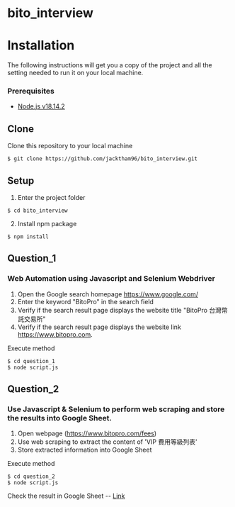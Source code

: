 # bito_interview


# Installation
The following instructions will get you a copy of the project and all the setting needed to run it on your local machine.

### Prerequisites

- [Node.js v18.14.2](https://nodejs.org/en/download/)

## Clone

Clone this repository to your local machine

```
$ git clone https://github.com/jacktham96/bito_interview.git
```

## Setup

1. Enter the project folder

```
$ cd bito_interview
```

2. Install npm package

```
$ npm install
```


## Question_1
### Web Automation using Javascript and Selenium Webdriver
1. Open the Google search homepage https://www.google.com/
2. Enter the keyword "BitoPro" in the search field
3. Verify if the search result page displays the website title "BitoPro 台灣幣託交易所"
4. Verify if the search result page displays the website link https://www.bitopro.com.

Execute method

```
$ cd question_1
$ node script.js
```


## Question_2
### Use Javascript & Selenium to perform web scraping and store the results into Google Sheet.
1. Open webpage (https://www.bitopro.com/fees)
2. Use web scraping to extract the content of 'VIP 費⽤等級列表'
3. Store extracted information into Google Sheet

Execute method

```
$ cd question_2
$ node script.js
```

Check the result in Google Sheet -- [Link](https://docs.google.com/spreadsheets/d/14X8ocEdHrNK2nGH5JY3aP7GbK_v0Wzn-pRycawhNR18/edit#gid=0)  







